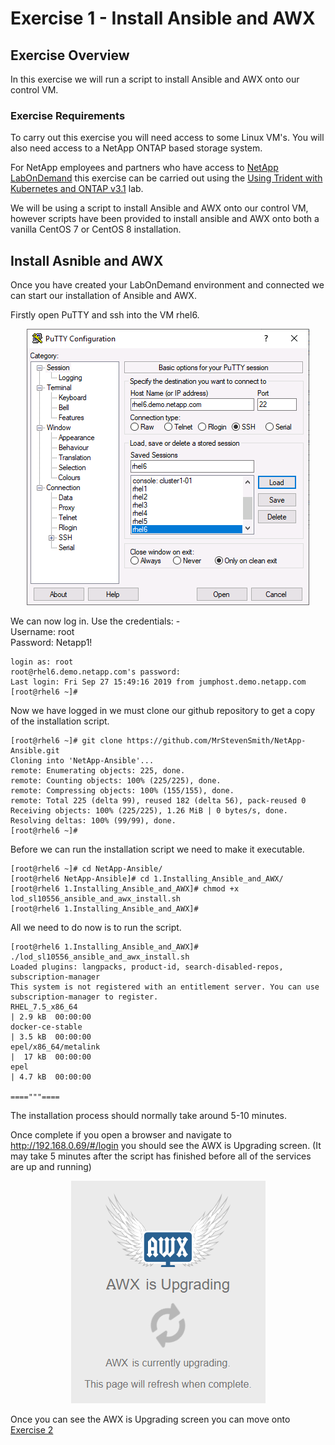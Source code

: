# Exercise 1 - Install Ansible and AWX

## Exercise Overview

In this exercise we will run a script to install Ansible and AWX onto our control VM.

### Exercise Requirements

To carry out this exercise you will need access to some Linux VM's.  You will also need access to a NetApp ONTAP based storage system.

For NetApp employees and partners who have access to [NetApp LabOnDemand](https://labondemand.netapp.com/) this exercise can be carried out using the [Using Trident with Kubernetes and ONTAP v3.1](https://labondemand.netapp.com/lab/sl10556) lab.

We will be using a script to install Ansible and AWX onto our control VM, however scripts have been provided to install ansible and AWX onto both a vanilla CentOS 7 or CentOS 8 installation.

## Install Asnible and AWX

Once you have created your LabOnDemand environment and connected we can start our installation of Ansible and AWX.

Firstly open PuTTY and ssh into the VM rhel6.

<div align="center">
<img src="https://github.com/MrStevenSmith/NetApp-Ansible/blob/master/1.Installing_Ansible_and_AWX/images/putty.png">
</div>

We can now log in.  Use the credentials: -  
Username: root  
Password: Netapp1!

```
login as: root
root@rhel6.demo.netapp.com's password:
Last login: Fri Sep 27 15:49:16 2019 from jumphost.demo.netapp.com
[root@rhel6 ~]#
```

Now we have logged in we must clone our github repository to get a copy of the installation script.

```
[root@rhel6 ~]# git clone https://github.com/MrStevenSmith/NetApp-Ansible.git
Cloning into 'NetApp-Ansible'...
remote: Enumerating objects: 225, done.
remote: Counting objects: 100% (225/225), done.
remote: Compressing objects: 100% (155/155), done.
remote: Total 225 (delta 99), reused 182 (delta 56), pack-reused 0
Receiving objects: 100% (225/225), 1.26 MiB | 0 bytes/s, done.
Resolving deltas: 100% (99/99), done.
[root@rhel6 ~]#
```

Before we can run the installation script we need to make it executable.

```
[root@rhel6 ~]# cd NetApp-Ansible/
[root@rhel6 NetApp-Ansible]# cd 1.Installing_Ansible_and_AWX/
[root@rhel6 1.Installing_Ansible_and_AWX]# chmod +x lod_sl10556_ansible_and_awx_install.sh
[root@rhel6 1.Installing_Ansible_and_AWX]#
```

All we need to do now is to run the script.

```
[root@rhel6 1.Installing_Ansible_and_AWX]# ./lod_sl10556_ansible_and_awx_install.sh
Loaded plugins: langpacks, product-id, search-disabled-repos, subscription-manager
This system is not registered with an entitlement server. You can use subscription-manager to register.
RHEL_7.5_x86_64                                                                                    | 2.9 kB  00:00:00
docker-ce-stable                                                                                   | 3.5 kB  00:00:00
epel/x86_64/metalink                                                                               |  17 kB  00:00:00
epel                                                                                               | 4.7 kB  00:00:00

===="""====

```

The installation process should normally take around 5-10 minutes.

Once complete if you open a browser and navigate to http://192.168.0.69/#/login you should see the AWX is Upgrading screen. (It may take 5 minutes after the script has finished before all of the services are up and running)

<div align="center">
<img src="https://github.com/MrStevenSmith/NetApp-Ansible/blob/master/1.Installing_Ansible_and_AWX/images/1st_load.png">
</div>

Once you can see the AWX is Upgrading screen you can move onto [Exercise 2](https://github.com/MrStevenSmith/NetApp-Ansible/tree/master/2.Setting_up_Ansible_AWX)
